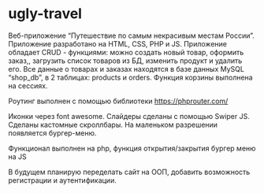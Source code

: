 # ugly-travel
Веб-приложение “Путешествие по самым некрасивым местам России”. Приложение разработано на HTML, CSS, PHP и JS. Приложение обладает CRUD - функциями: можно создать новый товар, оформить заказ,, загрузить список товаров из БД, изменить продукт и удалить его. Все данные о товарах и заказах находятся в базе данных MySQL “shop_db”, в 2 таблицах: products и orders. Функция корзины выполнена на сессиях.

Роутинг выполнен с помощью библиотеки https://phprouter.com/

Иконки через font awesome. Слайдеры сделаны с помощью Swiper JS. Сделаны кастомные скроллбары. На маленьком разрешении появляется бургер-меню.

Функционал выполнен на php, функция открытия/закрытия бургер меню на JS 

В будущем планирую переделать сайт на ООП, добавить возможность регистрации и аутентификации.
